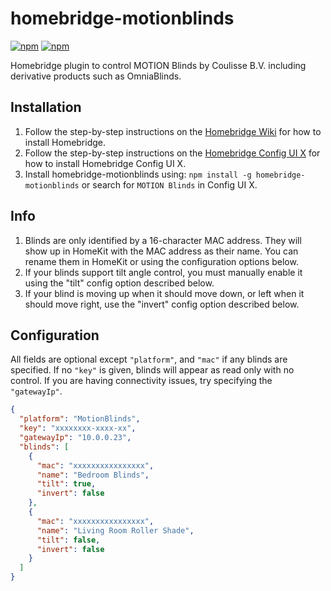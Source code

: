# homebridge-motionblinds

[![npm](https://badgen.net/npm/v/homebridge-motionblinds)](https://www.npmjs.com/package/homebridge-motionblinds)
[![npm](https://badgen.net/npm/dt/homebridge-motionblinds)](https://www.npmjs.com/package/homebridge-motionblinds)

Homebridge plugin to control MOTION Blinds by Coulisse B.V. including derivative products such as OmniaBlinds.

## Installation
1. Follow the step-by-step instructions on the [Homebridge Wiki](https://github.com/homebridge/homebridge/wiki) for how to install Homebridge.
2. Follow the step-by-step instructions on the [Homebridge Config UI X](https://github.com/oznu/homebridge-config-ui-x/wiki) for how to install Homebridge Config UI X.
3. Install homebridge-motionblinds using: `npm install -g homebridge-motionblinds` or search for `MOTION Blinds` in Config UI X.

## Info
1. Blinds are only identified by a 16-character MAC address. They will show up in HomeKit with the MAC address as their name. You can rename them in HomeKit or using the configuration options below.
2. If your blinds support tilt angle control, you must manually enable it using the "tilt" config option described below.
3. If your blind is moving up when it should move down, or left when it should move right, use the "invert" config option described below.

## Configuration

All fields are optional except `"platform"`, and `"mac"` if any blinds are specified. If no `"key"` is given, blinds will appear as read only with no control. If you are having connectivity issues, try specifying the `"gatewayIp"`.

```json
{
  "platform": "MotionBlinds",
  "key": "xxxxxxxx-xxxx-xx",
  "gatewayIp": "10.0.0.23",
  "blinds": [
    {
      "mac": "xxxxxxxxxxxxxxxx",
      "name": "Bedroom Blinds",
      "tilt": true,
      "invert": false
    },
    {
      "mac": "xxxxxxxxxxxxxxxx",
      "name": "Living Room Roller Shade",
      "tilt": false,
      "invert": false
    }
  ]
}
```
